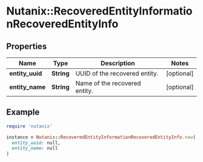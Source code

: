 # Nutanix::RecoveredEntityInformationRecoveredEntityInfo

## Properties

| Name | Type | Description | Notes |
| ---- | ---- | ----------- | ----- |
| **entity_uuid** | **String** | UUID of the recovered entity. | [optional] |
| **entity_name** | **String** | Name of the recovered entity. | [optional] |

## Example

```ruby
require 'nutanix'

instance = Nutanix::RecoveredEntityInformationRecoveredEntityInfo.new(
  entity_uuid: null,
  entity_name: null
)
```

